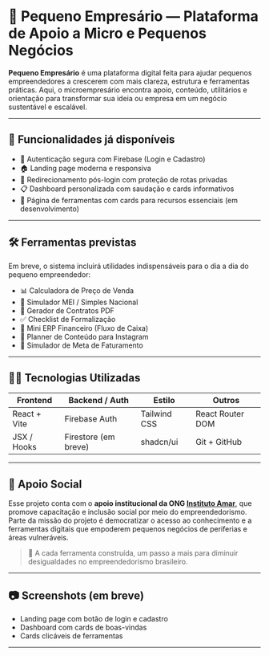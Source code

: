 # 🧩 Pequeno Empresário — Plataforma de Apoio a Micro e Pequenos Negócios

**Pequeno Empresário** é uma plataforma digital feita para ajudar pequenos empreendedores a crescerem com mais clareza, estrutura e ferramentas práticas. Aqui, o microempresário encontra apoio, conteúdo, utilitários e orientação para transformar sua ideia ou empresa em um negócio sustentável e escalável.

---

## 🚀 Funcionalidades já disponíveis

- 🔐 Autenticação segura com Firebase (Login e Cadastro)
- 🏠 Landing page moderna e responsiva
- 🧭 Redirecionamento pós-login com proteção de rotas privadas
- 📋 Dashboard personalizada com saudação e cards informativos
- 🧰 Página de ferramentas com cards para recursos essenciais (em desenvolvimento)

---

## 🛠️ Ferramentas previstas

Em breve, o sistema incluirá utilidades indispensáveis para o dia a dia do pequeno empreendedor:

- 📊 Calculadora de Preço de Venda
- 🧾 Simulador MEI / Simples Nacional
- 📝 Gerador de Contratos PDF
- ✅ Checklist de Formalização
- 💸 Mini ERP Financeiro (Fluxo de Caixa)
- 📅 Planner de Conteúdo para Instagram
- 🎯 Simulador de Meta de Faturamento

---

## 👨‍💻 Tecnologias Utilizadas

| Frontend | Backend / Auth | Estilo | Outros |
|----------|----------------|--------|--------|
| React + Vite | Firebase Auth | Tailwind CSS | React Router DOM |
| JSX / Hooks | Firestore (em breve) | shadcn/ui | Git + GitHub |

---

## 🤝 Apoio Social

Esse projeto conta com o **apoio institucional da ONG [Instituto Amar](https://www.institutoamar.org.br)**, que promove capacitação e inclusão social por meio do empreendedorismo. Parte da missão do projeto é democratizar o acesso ao conhecimento e a ferramentas digitais que empoderem pequenos negócios de periferias e áreas vulneráveis.

> 💙 A cada ferramenta construída, um passo a mais para diminuir desigualdades no empreendedorismo brasileiro.

---

## 📷 Screenshots (em breve)

- Landing page com botão de login e cadastro
- Dashboard com cards de boas-vindas
- Cards clicáveis de ferramentas

---
